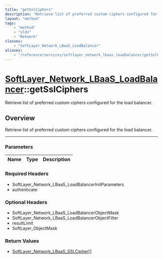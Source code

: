 ```yaml
---
title: "getSslCiphers"
description: "Retrieve list of preferred custom ciphers configured for the load balancer."
layout: "method"
tags:
    - "method"
    - "sldn"
    - "Network"
classes:
    - "SoftLayer_Network_LBaaS_LoadBalancer"
aliases:
    - "/reference/services/softlayer_network_lbaas_loadbalancer/getSslCiphers"
---
```

# [SoftLayer_Network_LBaaS_LoadBalancer](/reference/services/SoftLayer_Network_LBaaS_LoadBalancer)::getSslCiphers

Retrieve list of preferred custom ciphers configured for the load balancer.


## Overview 
Retrieve list of preferred custom ciphers configured for the load balancer.

-----

### Parameters 
|Name | Type | Description |
| --- | --- | --- |


### Required Headers
* SoftLayer_Network_LBaaS_LoadBalancerInitParameters
* authenticate


### Optional Headers
* SoftLayer_Network_LBaaS_LoadBalancerObjectMask
* SoftLayer_Network_LBaaS_LoadBalancerObjectFilter
* resultLimit
* SoftLayer_ObjectMask

### Return Values
* <a href='/reference/datatypes/SoftLayer_Network_LBaaS_SSLCipher'>SoftLayer_Network_LBaaS_SSLCipher[] </a>




